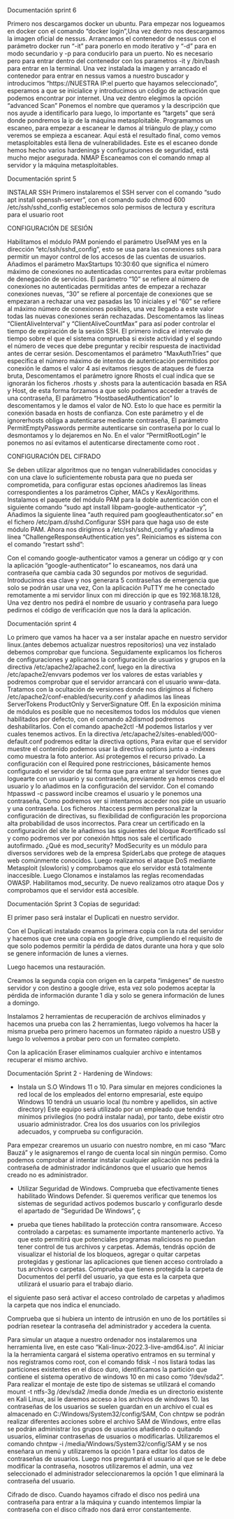 Documentación sprint 6

Primero nos descargamos docker un ubuntu.
Para empezar nos logueamos en docker con el comando “docker login”,Una vez dentro nos descargamos la imagen oficial de nessus.
Arrancamos el contenedor de nessus con el parámetro docker run “-it” para ponerlo en modo iterativo y “-d” para en modo secundario y -p para conducirlo para un puerto. No es necesario pero para entrar dentro del contenedor con los parametros -it y /bin/bash para entrar en la terminal.
Una vez instalada la imagen y arrancado el contenedor para entrar en nessus vamos a nuestro buscador y introducimos “https://NUESTRA IP:el puerto que hayamos seleccionado”, esperamos a que se inicialice y introducimos un código de activación que podemos encontrar por internet. 
Una vez dentro elegimos la opción “advanced Scan” Ponemos el nombre que queramos y la descripción que nos ayude a identificarlo para luego, lo importante es “targets” que será donde pondremos la ip de la máquina metasploitable.
Programamos un escaneo, para empezar a escanear le damos al triángulo de play,y como veremos se empieza a escanear.
Aquí está el resultado final, como vemos  metasploitables está llena de vulnerabilidades.
Este es el escaneo donde hemos hecho varios hardenings y configuraciones de seguridad, está mucho mejor asegurada.
NMAP
Escaneamos con el comando nmap al servidor y la máquina metasploitables.















Documentación sprint 5

INSTALAR SSH
Primero instalaremos el SSH server con el comando “sudo apt install openssh-server”, con el comando sudo chmod 600 /etc/ssh/sshd_config establecemos solo permisos de lectura y escritura para el usuario root

CONFIGURACIÓN DE SESIÓN

Habilitamos el módulo PAM poniendo el parámetro UsePAM yes en la dirección “etc/ssh/sshd_config”, esto se usa para las conexiones ssh para permitir un mayor control de los accesos de las cuentas de usuarios. Añadimos el parámetro MaxStartups 10:30:60 que significa el número máximo de conexiones no autenticadas concurrentes para evitar problemas de denegación de servicios. El parámetro “10” se refiere al número de conexiones no autenticadas permitidas antes de empezar a rechazar conexiones nuevas, “30” se refiere al porcentaje de conexiones que se empezaran a rechazar una vez pasadas las 10 iniciales y el “60” se refiere al máximo número de conexiones posibles, una vez llegado a este valor todas las nuevas conexiones serán rechazadas.
Descomentamos las líneas “ClientAliveInterval” y “ClientAliveCountMax” para así poder controlar el tiempo de expiración de la sesión SSH. El primero indica el intervalo de tiempo sobre el que el sistema comprueba si existe actividad y el segundo el número de veces que debe preguntar y recibir respuesta de inactividad antes de cerrar sesión. Descomentamos el parámetro “MaxAuthTries” que especifica el número máximo de intentos de autenticación permitidos por conexión le damos el valor 4 así evitamos riesgos de ataques de fuerza bruta,
Descomentamos el parámetro ignore Rhosts el cual indica que se ignorarán los ficheros .rhosts y .shosts para la autenticación basada en RSA y Host, de esta forma forzamos a que solo podamos acceder a través de una contraseña, El parámetro “HostbasedAuthentication” lo descomentamos y le damos el valor de NO.
Esto lo que hace es permitir la conexión basada en hosts de confianza. Con este parámetro y el de ignorerhosts obliga a autenticarse mediante contraseña, El parámetro PermitEmptyPasswords permite autenticarse sin contraseña por lo cual lo desmontamos y lo dejaremos en No. En el valor “PermitRootLogin” le ponemos no así evitamos el autenticarse directamente como root .

CONFIGURACIÓN DEL CIFRADO

Se deben utilizar algoritmos que no tengan vulnerabilidades conocidas y con una clave lo suficientemente robusta para que no pueda ser comprometida, para configurar estas opciones añadiremos las líneas correspondientes a los parámetros Cipher, MACs y KexAlgorithms.
Instalamos el paquete del módulo PAM para la doble autenticación con el siguiente comando “sudo apt install libpam-google-authenticator -y”, Añadimos la siguiente línea “auth required pam googleauthenticator.so” en el fichero /etc/pam.d/sshd.Configurar SSH para que haga uso de este módulo PAM. Ahora nos dirigimos a /etc/ssh/sshd_config y añadimos la línea “ChallengeResponseAuthentication yes”. Reiniciamos es sistema con el comando “restart sshd”:

Con el comando google-authenticator vamos a generar un código qr y con la aplicación “google-authenticator” lo escaneamos, nos dará una contraseña que cambia cada 30 segundos por motivos de seguridad. Introducimos esa clave y nos generara 5 contraseñas de emergencia que solo se podrán usar una vez, Con la aplicación PuTTY me he conectado remotamente a mi servidor linux con mi dirección ip que es 192.168.18.128, Una vez dentro nos pedirá el nombre de usuario y contraseña para luego pedirnos el código de verificación que nos la dará la aplicación.





Documentación sprint 4

Lo primero que vamos ha hacer va a ser instalar apache en nuestro servidor linux.(antes debemos actualizar nuestros repositorios) una vez instalado debemos comprobar que funciona.
Seguidamente explicamos los ficheros de configuraciones y aplicamos la configuración de usuarios y grupos en la directiva /etc/apache2/apache2.conf, luego en la directiva /etc/apache2/envvars podemos ver los valores de estas variables y podremos comprobar que el servidor arrancará con el usuario www-data.
Tratamos con la ocultación de versiones donde nos dirigimos al fichero /etc/apache2/conf-enabled/security.conf y añadimos las líneas  ServerTokens ProductOnly y ServerSignature Off.
En la exposición mínima de módulos es posible que no necesitemos todos los módulos que vienen habilitados por defecto, con el comando a2dismod podremos deshabilitarlos. Con el comando apache2ctl -M podemos listarlos y ver cuales tenemos activos.
En la directiva /etc/apache2/sites-enabled/000-default.conf podremos editar la directiva options, Para evitar que el servidor muestre el contenido podemos usar la directiva options junto a -indexes como muestra la foto anterior. Así protegemos el recurso privado.
La configuración con el Required pone restricciones, básicamente hemos configurado el servidor de tal forma que para entrar al servidor tienes que loguearte con un usuario y su contraseña, previamente ya hemos creado el usuario y lo añadimos en la configuración del servidor. Con el comando htpasswd -c password incibe creamos el usuario y le ponemos una contraseña, Como podremos ver si intentamos acceder nos pide un usuario y una contraseña.
Los ficheros .htaccess permiten personalizar la configuración de directivas, su flexibilidad de configuración les proporciona alta probabilidad de usos incorrectos.
Para crear un certificado en la configuración del site le añadimos las siguientes del bloque #certificado ssl y como podremos ver por conexión https nos sale el certificado autofirmado.
 ¿Qué es mod_security? ModSecurity es un módulo para diversos servidores web de la empresa SpiderLabs  que protege de ataques web comúnmente conocidos.
Luego realizamos el ataque DoS mediante Metasploit (slowloris) y comprobamos que elo servidor está totalmente inaccesible.
Luego Clonamos e instalamos las reglas recomendadas OWASP. Habilitamos mod_security.
De nuevo realizamos otro ataque Dos y comprobamos que el servidor está accesible.




Documentación Sprint 3 Copias de seguridad:

El primer paso será instalar el Duplicati en nuestro servidor.

Con el Duplicati instalado creamos la primera copia con la ruta del servidor y hacemos que cree una copia en google drive, cumpliendo el requisito de que solo podemos permitir la pérdida de datos durante una hora y que solo se genere información de lunes a viernes.

Luego hacemos una restauración.

Creamos la segunda copia con origen en la carpeta “imágenes” de nuestro servidor  y con destino a google drive, esta vez solo podemos aceptar la pérdida de información durante 1 día y solo se genera información de lunes a domingo.

Instalamos 2 herramientas de recuperación de archivos eliminados y hacemos una prueba con las 2 herramientas, luego volvemos ha hacer la misma prueba pero primero hacemos un formateo rápido a nuestro USB y luego lo volvemos a probar pero con un formateo completo.

Con la aplicación Eraser eliminamos cualquier archivo e intentamos recuperar el mismo archivo.






Documentación Sprint 2 - Hardening de Windows:

- Instala un S.O Windows 11 o 10. Para simular en mejores condiciones la red local de los empleados del entorno empresarial, este equipo Windows 10 tendrá un usuario local (tu nombre y apellidos, sin active directory) Este equipo será utilizado por un empleado que tendrá mínimos privilegios (no podrá instalar nada), por tanto, debe existir otro usuario administrador. Crea los dos usuarios con los privilegios adecuados, y comprueba su configuración.

Para empezar crearemos un usuario con nuestro nombre, en mi caso “Marc Bauzá” y le asignaremos el rango de cuenta local sin ningún permiso. Como podemos comprobar al intentar instalar cualquier aplicación nos pedirá la contraseña de administrador indicándonos que el usuario que hemos creado no es administrador.

- Utilizar Seguridad de Windows. Comprueba que efectivamente tienes habilitado Windows Defender.
Si queremos verificar que tenemos los sistemas de seguridad activos podemos buscarlo y configurarlo desde el apartado de “Seguridad De Windows”, ç

- prueba que tienes habilitado la protección contra ransomware. Acceso controlado a carpetas: es sumamente importante mantenerlo activo. Ya que esto permitirá que potenciales programas maliciosos no puedan tener control de tus archivos y carpetas. Además, tendrás opción de visualizar el historial de los bloqueos, agregar o quitar carpetas protegidas y gestionar las aplicaciones que tienen acceso controlado a tus archivos o carpetas. Comprueba que tienes protegida la carpeta de Documentos del perfil del usuario, ya que esta es la carpeta que utilizará el usuario para el trabajo diario.

el siguiente paso será activar el acceso controlado de carpetas y añadimos la carpeta que nos indica el enunciado.


Comprueba que si hubiera un intento de intrusión en uno de los portátiles si podrían resetear la contraseña del administrador y accedera la cuenta.

Para simular un ataque a nuestro ordenador nos instalaremos una herramienta live, en este caso “Kali-linux-2022.3-live-amd64.iso”.
Al iniciar la la herramienta cargará el sistema operativo entramos en su terminal y nos registramos como root, con el comando fdisk -l nos listará todas las particiones existentes en el disco duro, identificamos la partición que contiene el sistema operativo de windows 10 en mi caso como “/dev/sda2”. Para realizar el montaje de este tipo de sistemas se utilizará el comando mount -t ntfs-3g /dev/sda2 /media donde /media es un directorio existente en Kali Linux, así le daremos acceso a los archivos de windows 10. las contraseñas de los usuarios se suelen guardan en un archivo el cual es almacenado en C:/Windows/System32/config/SAM, Con chntpw se podrán realizar diferentes acciones sobre el archivo SAM de Windows, entre ellas se podrán administrar los grupos de usuarios añadiendo o quitando usuarios, eliminar contraseñas de usuarios o modificarlas. Utilizaremos el comando chntpw -i /media/Windows/System32/config/SAM y se nos enseñara un menú y utilizaremos la opción 1 para editar los datos de contraseñas de usuarios. Luego nos preguntará el usuario al que se le debe modificar la contraseña, nosotros utilizaremos el admin, una vez seleccionado el administrador seleccionaremos la opción 1 que eliminará la contraseña del usuario.

Cifrado de disco.
Cuando hayamos cifrado el disco nos pedirá una contraseña para entrar a la máquina y cuando intentemos limpiar la contraseña con el disco cifrado nos dará error constantemente.
